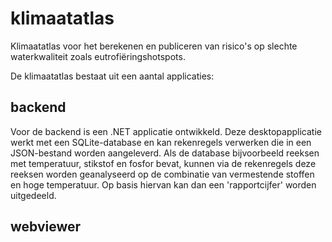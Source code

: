 # klimaatatlas
Klimaatatlas voor het berekenen en publiceren van risico's op slechte waterkwaliteit zoals eutrofiëringshotspots. 

De klimaatatlas bestaat uit een aantal applicaties:

## backend
Voor de backend is een .NET applicatie ontwikkeld. Deze desktopapplicatie werkt met een SQLite-database en kan rekenregels verwerken die in een JSON-bestand worden aangeleverd. Als de database bijvoorbeeld reeksen met temperatuur, stikstof en fosfor bevat, kunnen via de rekenregels deze reeksen worden geanalyseerd op de combinatie van vermestende stoffen en hoge temperatuur. Op basis hiervan kan dan een 'rapportcijfer' worden uitgedeeld.

## webviewer


